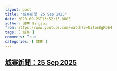 ```yaml
---
layout: post
title: "城寨新聞：25 Sep 2025"
date: 2023-09-25T13:52:15.000Z
author: 城寨 Singjai
from: https://www.youtube.com/watch?v=Uilou8gROE4
tags: [ 城寨 ]
comments: True
categories: [ 城寨 ]
---
```

<!--1695649935000-->
[城寨新聞：25 Sep 2025](https://www.youtube.com/watch?v=Uilou8gROE4)
------

<div>

</div>
